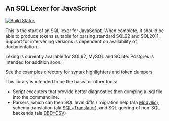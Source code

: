 An SQL Lexer for JavaScript
---------------------------
[![Build Status](https://travis-ci.org/iarna/sql-lexer.svg?branch=master)](https://travis-ci.org/iarna/sql-lexer)

This is the start of an SQL lexer for JavaScript.  When complete, it should
be able to produce tokens suitable for parsing standard SQL92 and SQL2011. 
Support for intervening versions is dependent on availability of
documentation. 

Lexing is currently available for SQL92, MySQL and SQLite. Postgres is
intended for addition soon.

See the examples directory for syntax highlighters and token dumpers.

This library is intended to be the basis for other tools:

* Script executers that provide better diagnostics then dumping a .sql
  file into the commandline.
* Parsers, which can then SQL level diffs / migration help (ala
  [Modyllic](http://github.com/OnlineBuddies/Modyllic)), schema translation
  (ala [SQL::Translator](https://metacpan.org/pod/SQL::Translator)), and SQL
  quering of non-SQL backends (ala
  [DBD::CSV](https://metacpan.org/pod/DBD::CSV))
